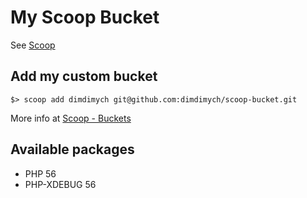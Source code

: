 # My Scoop Bucket

See [Scoop](https://github.com/lukesampson/scoop)

## Add my custom bucket 

```
$> scoop add dimdimych git@github.com:dimdimych/scoop-bucket.git
```
More info at [Scoop - Buckets](https://github.com/lukesampson/scoop/wiki/Buckets)

## Available packages 

* PHP 56
* PHP-XDEBUG 56

